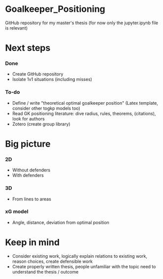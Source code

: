 # Goalkeeper_Positioning
GitHub repository for my master's thesis (for now only the jupyter.ipynb file is relevant)

# Next steps
### Done
- Create GitHub repository
- Isolate 1v1 situations (including misses)
### To-do
- Define / write "theoretical optimal goalkeeper position" (Latex template, consider other togkp models too)
- Read GK positioning literature: dive radius, rules, theorems, (citations), look for authors
- Zotero (create group library)

# Big picture
### 2D
- Without defenders
- With defenders
### 3D
- From lines to areas
### xG model
- Angle, distance, deviation from optimal position

# Keep in mind
- Consider existing work, logically explain relations to existing work, reason choices, create defensible work
- Create properly written thesis, people unfamiliar with the topic need to understand the thesis / outcome
